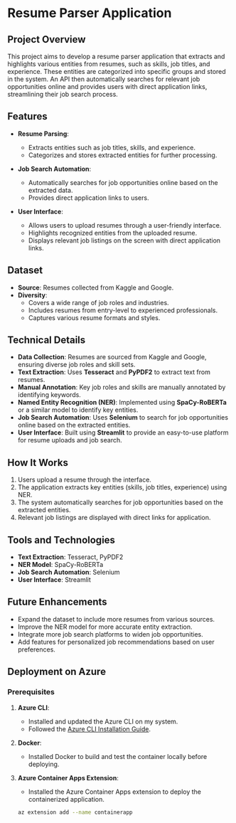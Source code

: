 # Resume Parser Application

## Project Overview
This project aims to develop a resume parser application that extracts and highlights various entities from resumes, such as skills, job titles, and experience. These entities are categorized into specific groups and stored in the system. An API then automatically searches for relevant job opportunities online and provides users with direct application links, streamlining their job search process.

## Features
- **Resume Parsing**:
  - Extracts entities such as job titles, skills, and experience.
  - Categorizes and stores extracted entities for further processing.

- **Job Search Automation**:
  - Automatically searches for job opportunities online based on the extracted data.
  - Provides direct application links to users.

- **User Interface**:
  - Allows users to upload resumes through a user-friendly interface.
  - Highlights recognized entities from the uploaded resume.
  - Displays relevant job listings on the screen with direct application links.

## Dataset
- **Source**: Resumes collected from Kaggle and Google.
- **Diversity**:
  - Covers a wide range of job roles and industries.
  - Includes resumes from entry-level to experienced professionals.
  - Captures various resume formats and styles.

## Technical Details
- **Data Collection**: Resumes are sourced from Kaggle and Google, ensuring diverse job roles and skill sets.
- **Text Extraction**: Uses **Tesseract** and **PyPDF2** to extract text from resumes.
- **Manual Annotation**: Key job roles and skills are manually annotated by identifying keywords.
- **Named Entity Recognition (NER)**: Implemented using **SpaCy-RoBERTa** or a similar model to identify key entities.
- **Job Search Automation**: Uses **Selenium** to search for job opportunities online based on the extracted entities.
- **User Interface**: Built using **Streamlit** to provide an easy-to-use platform for resume uploads and job search.

## How It Works
1. Users upload a resume through the interface.
2. The application extracts key entities (skills, job titles, experience) using NER.
3. The system automatically searches for job opportunities based on the extracted entities.
4. Relevant job listings are displayed with direct links for application.

## Tools and Technologies
- **Text Extraction**: Tesseract, PyPDF2
- **NER Model**: SpaCy-RoBERTa
- **Job Search Automation**: Selenium
- **User Interface**: Streamlit

## Future Enhancements
- Expand the dataset to include more resumes from various sources.
- Improve the NER model for more accurate entity extraction.
- Integrate more job search platforms to widen job opportunities.
- Add features for personalized job recommendations based on user preferences.

## Deployment on Azure

### Prerequisites
1. **Azure CLI**:
   - Installed and updated the Azure CLI on my system.
   - Followed the [Azure CLI Installation Guide](https://docs.microsoft.com/en-us/cli/azure/install-azure-cli).

2. **Docker**:
   - Installed Docker to build and test the container locally before deploying.

3. **Azure Container Apps Extension**:
   - Installed the Azure Container Apps extension to deploy the containerized application.
   ```bash
   az extension add --name containerapp

